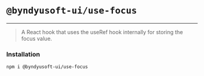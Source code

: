# `@byndyusoft-ui/use-focus`
---
> A React hook that uses the useRef hook internally for storing the focus value.

### Installation

```
npm i @byndyusoft-ui/use-focus
```
